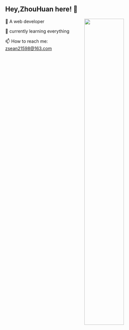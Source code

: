 ## Hey,ZhouHuan here! 👋

<img align="right" width="50%" src="https://github-readme-stats.vercel.app/api?username=zhouhuan327&show_icons=true&title_color=fff&icon_color=79ff97&text_color=9f9f9f&bg_color=151515">

🔭 A web developer

🌱 currently learning everything

📫 How to reach me: zsean21598@163.com


